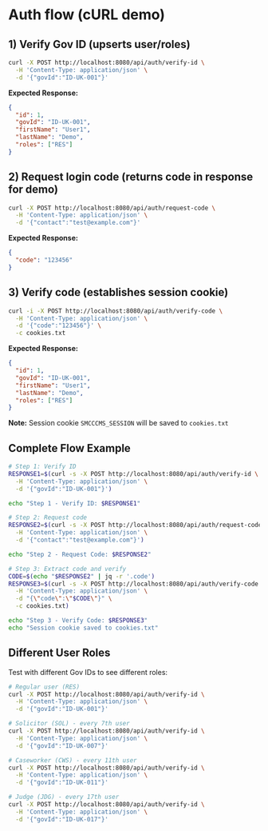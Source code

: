 # Auth flow (cURL demo)

## 1) Verify Gov ID (upserts user/roles)
```bash
curl -X POST http://localhost:8080/api/auth/verify-id \
  -H 'Content-Type: application/json' \
  -d '{"govId":"ID-UK-001"}'
```

**Expected Response:**
```json
{
  "id": 1,
  "govId": "ID-UK-001",
  "firstName": "User1",
  "lastName": "Demo",
  "roles": ["RES"]
}
```

## 2) Request login code (returns code in response for demo)
```bash
curl -X POST http://localhost:8080/api/auth/request-code \
  -H 'Content-Type: application/json' \
  -d '{"contact":"test@example.com"}'
```

**Expected Response:**
```json
{
  "code": "123456"
}
```

## 3) Verify code (establishes session cookie)
```bash
curl -i -X POST http://localhost:8080/api/auth/verify-code \
  -H 'Content-Type: application/json' \
  -d '{"code":"123456"}' \
  -c cookies.txt
```

**Expected Response:**
```json
{
  "id": 1,
  "govId": "ID-UK-001", 
  "firstName": "User1",
  "lastName": "Demo",
  "roles": ["RES"]
}
```

**Note:** Session cookie `SMCCCMS_SESSION` will be saved to `cookies.txt`

## Complete Flow Example

```bash
# Step 1: Verify ID
RESPONSE1=$(curl -s -X POST http://localhost:8080/api/auth/verify-id \
  -H 'Content-Type: application/json' \
  -d '{"govId":"ID-UK-001"}')

echo "Step 1 - Verify ID: $RESPONSE1"

# Step 2: Request code  
RESPONSE2=$(curl -s -X POST http://localhost:8080/api/auth/request-code \
  -H 'Content-Type: application/json' \
  -d '{"contact":"test@example.com"}')

echo "Step 2 - Request Code: $RESPONSE2"

# Step 3: Extract code and verify
CODE=$(echo "$RESPONSE2" | jq -r '.code')
RESPONSE3=$(curl -s -X POST http://localhost:8080/api/auth/verify-code \
  -H 'Content-Type: application/json' \
  -d "{\"code\":\"$CODE\"}" \
  -c cookies.txt)

echo "Step 3 - Verify Code: $RESPONSE3"
echo "Session cookie saved to cookies.txt"
```

## Different User Roles

Test with different Gov IDs to see different roles:

```bash
# Regular user (RES)
curl -X POST http://localhost:8080/api/auth/verify-id \
  -H 'Content-Type: application/json' \
  -d '{"govId":"ID-UK-001"}'

# Solicitor (SOL) - every 7th user
curl -X POST http://localhost:8080/api/auth/verify-id \
  -H 'Content-Type: application/json' \
  -d '{"govId":"ID-UK-007"}'

# Caseworker (CWS) - every 11th user  
curl -X POST http://localhost:8080/api/auth/verify-id \
  -H 'Content-Type: application/json' \
  -d '{"govId":"ID-UK-011"}'

# Judge (JDG) - every 17th user
curl -X POST http://localhost:8080/api/auth/verify-id \
  -H 'Content-Type: application/json' \
  -d '{"govId":"ID-UK-017"}'
```
